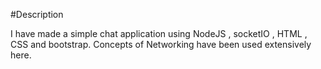 #Description

I have made a simple chat application using NodeJS , socketIO , HTML , CSS and bootstrap. 
Concepts of Networking have been used extensively here.
